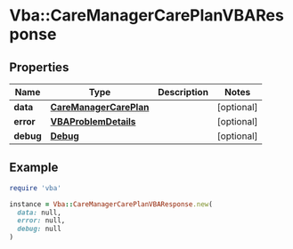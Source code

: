 # Vba::CareManagerCarePlanVBAResponse

## Properties

| Name | Type | Description | Notes |
| ---- | ---- | ----------- | ----- |
| **data** | [**CareManagerCarePlan**](CareManagerCarePlan.md) |  | [optional] |
| **error** | [**VBAProblemDetails**](VBAProblemDetails.md) |  | [optional] |
| **debug** | [**Debug**](Debug.md) |  | [optional] |

## Example

```ruby
require 'vba'

instance = Vba::CareManagerCarePlanVBAResponse.new(
  data: null,
  error: null,
  debug: null
)
```

